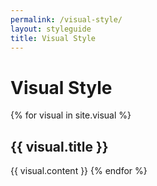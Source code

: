 ```yaml
---
permalink: /visual-style/
layout: styleguide
title: Visual Style
---
```


# Visual Style

{% for visual in site.visual %}
## {{ visual.title }}
{{ visual.content }}
{% endfor %}
